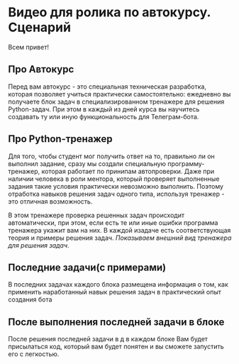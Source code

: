 # Видео для ролика по автокурсу. Сценарий
Всем привет!
## Про Автокурс
Перед вам автокурс - это специальная техническая разработка, которая позволяет учиться практически самостоятельно: ежедневно вы получаете блок задач в специализированном тренажере для решения Python-задач. При этом в каждый из дней курса вы научитесь создавать ту или иную функциональность для Телеграм-бота.
## Про Python-тренажер
Для того, чтобы студент мог получить ответ на то, правильно ли он выполнил задание, сразу мы создали специальную программу-тренажер, которая работает по принипам автопроверки. Даже при наличии человека в роли ментора, который проверяет выполненные задания такие условия практически невозможно выполнить. Поэтому отработка навыков решения задач одного типа, используя тренажер - это отличная возможность.  

 В этом тренажере проверка решенных задач происходит автоматически, при этом, если есть те или иные ошибки программа тренажера укажит вам на них. В каждой изадаче есть соответствующая теория и примеры решения задач.
*Показываем внешний вид тренажера для решения задач*.

## Последние задачи(с примерами)
В последних задачах каждого блока размещена информация о том, как применить наработанный навык решения задач в практический опыт создания бота

## После выполнения последней задачи в блоке
После решения последней задачи в д в каждом блоке Вам будет присылаться код, который вам будет понятен и вы сможете запустить его с легкостью.

